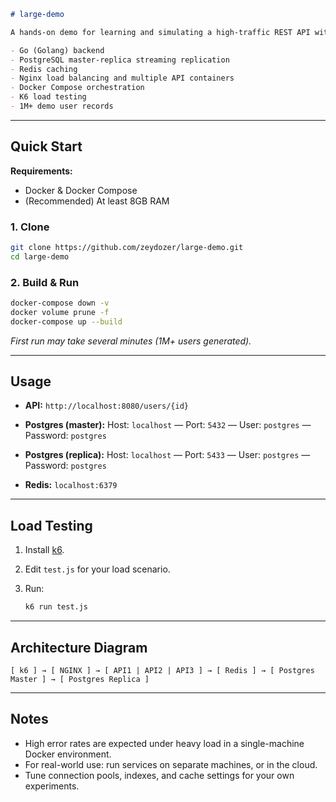 ````markdown
# large-demo

A hands-on demo for learning and simulating a high-traffic REST API with:

- Go (Golang) backend
- PostgreSQL master-replica streaming replication
- Redis caching
- Nginx load balancing and multiple API containers
- Docker Compose orchestration
- K6 load testing
- 1M+ demo user records

````

---

## Quick Start

**Requirements:**  
- Docker & Docker Compose  
- (Recommended) At least 8GB RAM

### 1. Clone

```sh
git clone https://github.com/zeydozer/large-demo.git
cd large-demo
```

### 2. Build & Run

```sh
docker-compose down -v
docker volume prune -f
docker-compose up --build
```

*First run may take several minutes (1M+ users generated).*

---

## Usage

* **API:**
  `http://localhost:8080/users/{id}`

* **Postgres (master):**
  Host: `localhost` — Port: `5432` — User: `postgres` — Password: `postgres`

* **Postgres (replica):**
  Host: `localhost` — Port: `5433` — User: `postgres` — Password: `postgres`

* **Redis:**
  `localhost:6379`

---

## Load Testing

1. Install [k6](https://k6.io/).
2. Edit `test.js` for your load scenario.
3. Run:

   ```sh
   k6 run test.js
   ```

---

## Architecture Diagram

```
[ k6 ] → [ NGINX ] → [ API1 | API2 | API3 ] → [ Redis ] → [ Postgres Master ] → [ Postgres Replica ]
```

---

## Notes

* High error rates are expected under heavy load in a single-machine Docker environment.
* For real-world use: run services on separate machines, or in the cloud.
* Tune connection pools, indexes, and cache settings for your own experiments.